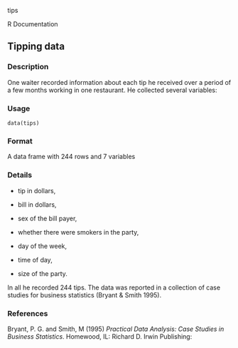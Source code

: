 tips

R Documentation

## Tipping data

### Description

One waiter recorded information about each tip he received over a period of a
few months working in one restaurant. He collected several variables:

### Usage

    
    data(tips)

### Format

A data frame with 244 rows and 7 variables

### Details

  * tip in dollars, 

  * bill in dollars, 

  * sex of the bill payer, 

  * whether there were smokers in the party, 

  * day of the week, 

  * time of day, 

  * size of the party. 

In all he recorded 244 tips. The data was reported in a collection of case
studies for business statistics (Bryant & Smith 1995).

### References

Bryant, P. G. and Smith, M (1995) _Practical Data Analysis: Case Studies in
Business Statistics_. Homewood, IL: Richard D. Irwin Publishing:

